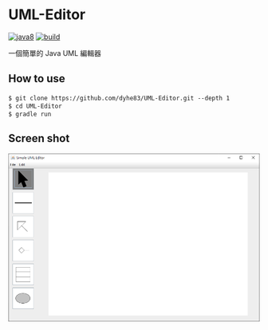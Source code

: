 # UML-Editor
[![java8](https://img.shields.io/badge/java-8.0-orange.svg?style=popout)](https://www.java.com)
[![build](https://travis-ci.org/dyhe83/UML-Editor.svg?branch=master)](https://travis-ci.org/dyhe83/UML-Editor)

一個簡單的 Java UML 編輯器

## How to use
```
$ git clone https://github.com/dyhe83/UML-Editor.git --depth 1
$ cd UML-Editor
$ gradle run
```

## Screen shot
![](./docs/screen-shot.png)
